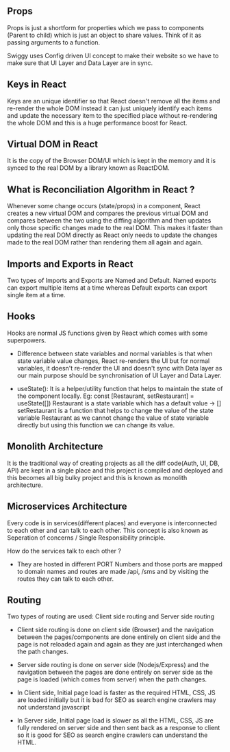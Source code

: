 ## Props
Props is just a shortform for properties which we pass to components (Parent to child) which is just an object to share values. Think of it as passing arguments to a function.

Swiggy uses Config driven UI concept to make their website so we have to make sure that UI Layer and Data Layer are in sync.

## Keys in React
Keys are an unique identifier so that React doesn't remove all the items and re-render the whole DOM instead it can just uniquely identify each items and update the necessary item to the specified place without re-rendering the whole DOM and this is a huge performance boost for React.

## Virtual DOM in React
It is the copy of the Browser DOM/UI which is kept in the memory and it is synced to the real DOM by a library known as ReactDOM.

## What is Reconciliation Algorithm in React ?
Whenever some change occurs (state/props) in a component, React creates a new virtual DOM and compares the previous virtual DOM and compares between the two using the diffing algorithm and then updates only those specific changes made to the real DOM. This makes it faster than updating the real DOM directly as React only needs to update the changes made to the real DOM rather than rendering them all again and again.

## Imports and Exports in React
Two types of Imports and Exports are Named and Default. Named exports can export multiple items at a time whereas Default exports can export single item at a time. 

## Hooks
Hooks are normal JS functions given by React which comes with some superpowers.

- Difference between state variables and normal variables is that when state variable value changes, React re-renders the UI but for normal variables, it doesn't re-render the UI and doesn't sync with Data layer as our main purpose should be synchronisation of UI Layer and Data Layer.

- useState(): It is a helper/utility function that helps to maintain the state of the component locally. Eg: const [Restaurant, setRestaurant] = useState([])
Restaurant is a state variable which has a default value -> []
setRestaurant is a function that helps to change the value of the state variable Restaurant as we cannot change the value of state variable directly but using this function we can change its value.

## Monolith Architecture
It is the traditional way of creating projects as all the diff code(Auth, UI, DB, API) are kept in a single place and this project is compiled and deployed and this becomes all big bulky project and this is known as monolith architecture.

## Microservices Architecture
Every code is in services(different places) and everyone is interconnected to each other and can talk to each other. This concept is also known as Seperation of concerns / Single Responsibility principle.

How do the services talk to each other ?
- They are hosted in different PORT Numbers and those ports are mapped to domain names and routes are made /api, /sms and by visiting the routes they can talk to each other.

## Routing
Two types of routing are used: Client side routing and Server side routing

- Client side routing is done on client side (Browser) and the navigation between the pages/components are done entirely on client side and the page is not reloaded again and again as they are just interchanged when the path changes.

- Server side routing is done on server side (Nodejs/Express) and the navigation between the pages are done entirely on server side as the page is loaded (which comes from server) when the path changes.

- In Client side, Initial page load is faster as the required HTML, CSS, JS are loaded initially but it is bad for SEO as search engine crawlers may not understand javascript 

- In Server side, Initial page load is slower as all the HTML, CSS, JS are fully rendered on server side and then sent back as a response to client so it is good for SEO as search engine crawlers can understand the HTML.